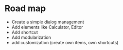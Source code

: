 # Road map

- Create a simple dialog management
- Add elements like Calculator, Editor
- Add shortcut
- Add modularization
- add customization (create own items, own shortcuts)

